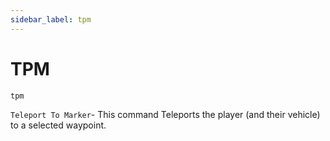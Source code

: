 ```yaml
---
sidebar_label: tpm
---
```


# TPM

```
tpm
```

`Teleport To Marker`- This command Teleports the player (and their vehicle) to a selected waypoint.
